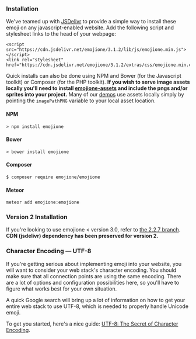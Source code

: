 ### Installation

We've teamed up with [JSDelivr](http://www.jsdelivr.com/#!emojione) to provide a simple way to install these emoji on any javascript-enabled website. Add the following script and stylesheet links to the head of your webpage:

```
<script src="https://cdn.jsdelivr.net/emojione/3.1.2/lib/js/emojione.min.js"></script>
<link rel="stylesheet" href="https://cdn.jsdelivr.net/emojione/3.1.2/extras/css/emojione.min.css"/>
```

Quick installs can also be done using NPM and Bower (for the Javascript toolkit) or Composer (for the PHP toolkit). **If you wish to serve image assets locally you'll need to install [emojione-assets](https://www.github.com/emojione/emojione-assets) and include the pngs and/or sprites into your project.** Many of our [demos](https://demos.emojione.com/latest/) use assets locally simply by pointing the `imagePathPNG` variable to your local asset location.

#### NPM
```
> npm install emojione
```

#### Bower
```
> bower install emojione
```


#### Composer
```
$ composer require emojione/emojione
```

#### Meteor
```
meteor add emojione:emojione
```

### Version 2 Installation
If you're looking to use emojione < version 3.0, refer to [the 2.2.7 branch](https://github.com/emojione/emojione/tree/2.2.7). **CDN (jsdelivr) dependency has been preserved for version 2.**


### Character Encoding &mdash; UTF-8

If you're getting serious about implementing emoji into your website, you will want to consider your web stack's character encoding. You should make sure that all connection points are using the same encoding. There are a lot of options and configuration possibilities here, so you'll have to figure what works best for your own situation. 

A quick Google search will bring up a lot of information on how to get your entire web stack to use UTF-8, which is needed to properly handle Unicode emoji.

To get you started, here's a nice guide: [UTF-8: The Secret of Character Encoding](http://htmlpurifier.org/docs/enduser-utf8.html).
